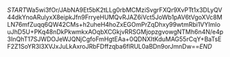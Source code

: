 $START$Wa5wi3fOr/JAbNA9Et5bK2tLLg0rbMCMziSvgrFXQr9XvPTt1x3DLyQV44dkYnoARulyxX8eipkJfn9FrryeHUMQvRJAZ6iVct5JoWb1pAV6tVgoXVc8MLN76mfZuqq6QW42CMs+h2uheH4hoZxEGOmPrZqDhxy99wtmRbi1VYImlouJhD5U+PKq48nDkPkwmkxAOqbXCGkjvRRSGMjopzgvowgNTMh6n4N/e4p3InQhT17SJWDOJeWJQNjCgfoFmHgtEAa+0QDNXItKduMAG55rCqY+BaTsEF2Z1SoYR3l3XVJxJuLkAxroJRbFDffzqba6flRUL0aBDn9orJmnDw==$END$
